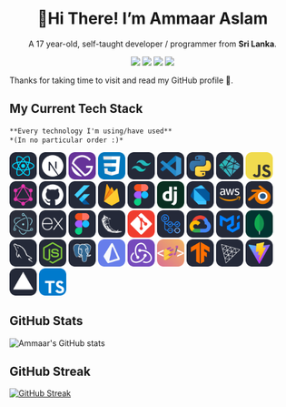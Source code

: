 <h1 align="center">👋Hi There! I’m Ammaar Aslam</h1>
<p align="center">
  A 17 year-old, self-taught developer / programmer from <strong>Sri Lanka</strong>.
</p>
<p align="center">
<a href="https://hashnode.com/@ammaaraslam/joinme" target="_blank"><img src="https://img.shields.io/badge/Hashnode-2962FF?style=for-the-badge&logo=hashnode&logoColor=white"></a>
<a href="https://twitter.com/itsammaar_7" target="_blank"><img src="https://img.shields.io/badge/Twitter-%231DA1F2.svg?style=for-the-badge&logo=Twitter&logoColor=white"></a>
<a href="https://github.com/ammaaraslam" target="_blank"><img src="https://img.shields.io/badge/github-%23121011.svg?style=for-the-badge&logo=github&logoColor=white"></a>
<a href="https://www.buymeacoffee.com/ammaaraslam" target="_blank"><img src="https://img.shields.io/badge/Buy%20Me%20a%20Coffee-ffdd00?style=for-the-badge&logo=buy-me-a-coffee&logoColor=black"></a>
</p>
Thanks for taking time to visit and read my GitHub profile 💙.

## My Current Tech Stack
```
**Every technology I'm using/have used**
*(In no particular order :)*
```

<img src="https://github.com/tandpfun/skill-icons/blob/main/icons/React-Dark.svg" width="48">  <img src="https://github.com/tandpfun/skill-icons/blob/main/icons/NextJS-Dark.svg" width="48">
<img src="https://github.com/tandpfun/skill-icons/blob/main/icons/Gatsby.svg" width="48">  <img src="https://github.com/tandpfun/skill-icons/blob/main/icons/CSS.svg" width="48">
<img src="https://github.com/tandpfun/skill-icons/blob/main/icons/TailwindCSS-Dark.svg" width="48">  <img src="https://github.com/tandpfun/skill-icons/blob/main/icons/VSCode-Dark.svg" width="48">  <img src="https://github.com/tandpfun/skill-icons/blob/main/icons/Python-Dark.svg" width="48">   <img src="https://github.com/tandpfun/skill-icons/blob/main/icons/Netlify-Dark.svg" width="48">   <img src="https://github.com/tandpfun/skill-icons/blob/main/icons/JavaScript.svg" width="48">   <img src="https://github.com/tandpfun/skill-icons/blob/main/icons/GraphQL-Dark.svg" width="48">   <img src="https://github.com/tandpfun/skill-icons/blob/main/icons/Github-Dark.svg" width="48">   <img src="https://github.com/tandpfun/skill-icons/blob/main/icons/Flutter-Dark.svg" width="48">   <img src="https://github.com/tandpfun/skill-icons/blob/main/icons/Firebase-Dark.svg" width="48">  <img src="https://github.com/tandpfun/skill-icons/blob/main/icons/Figma-Dark.svg" width="48">  <img src="https://github.com/tandpfun/skill-icons/blob/main/icons/Django.svg" width="48">  <img src="https://github.com/tandpfun/skill-icons/blob/main/icons/Dart-Dark.svg" width="48"> <img src="https://github.com/tandpfun/skill-icons/raw/main/icons/AWS-Dark.svg" width="48"> <img src="https://github.com/tandpfun/skill-icons/raw/main/icons/Blender-Dark.svg" width="48"> <img src="https://github.com/tandpfun/skill-icons/raw/main/icons/Electron.svg" width="48"> <img src="https://github.com/tandpfun/skill-icons/raw/main/icons/ExpressJS-Dark.svg" width="48">  <img src="https://github.com/tandpfun/skill-icons/raw/main/icons/Figma-Dark.svg" width="48"> <img src="https://github.com/tandpfun/skill-icons/raw/main/icons/Flask-Dark.svg" width="48"> <img src="https://github.com/tandpfun/skill-icons/raw/main/icons/Git.svg" width="48"> <img src="https://github.com/tandpfun/skill-icons/raw/main/icons/GithubActions-Dark.svg" width="48"> <img src="https://github.com/tandpfun/skill-icons/raw/main/icons/GCP-Dark.svg" width="48"> <img src="https://github.com/tandpfun/skill-icons/raw/main/icons/MaterialUI-Dark.svg" width="48"> <img src="https://github.com/tandpfun/skill-icons/raw/main/icons/MongoDB.svg" width="48"> <img src="https://github.com/tandpfun/skill-icons/raw/main/icons/MySQL-Dark.svg" width="48"> <img src="https://github.com/tandpfun/skill-icons/raw/main/icons/NodeJS-Dark.svg" width="48"> <img src="https://github.com/tandpfun/skill-icons/raw/main/icons/PostgreSQL-Dark.svg" width="48"> <img src="https://github.com/tandpfun/skill-icons/raw/main/icons/Prisma.svg" width="48"> <img src="https://github.com/tandpfun/skill-icons/raw/main/icons/Redux.svg" width="48"> <img src="https://github.com/tandpfun/skill-icons/raw/main/icons/StyledComponents.svg" width="48"> <img src="https://github.com/tandpfun/skill-icons/raw/main/icons/TensorFlow-Dark.svg" width="48"> <img src="https://github.com/tandpfun/skill-icons/raw/main/icons/ThreeJS-Dark.svg" width="48"> <img src="https://github.com/tandpfun/skill-icons/raw/main/icons/Vite-Dark.svg" width="48"> <img src="https://github.com/tandpfun/skill-icons/raw/main/icons/Vercel-Dark.svg" width="48"> <img src="https://github.com/tandpfun/skill-icons/raw/main/icons/TypeScript.svg" width="48">
 
## GitHub Stats

![Ammaar's GitHub stats](https://github-readme-stats.vercel.app/api?username=ammaaraslam&show_icons=true&theme=algolia)

## GitHub Streak
[![GitHub Streak](https://github-readme-streak-stats.herokuapp.com?user=ammaaraslam&theme=blueberry&hide_border=true)](https://git.io/streak-stats)
<!---
ammaaraslam/ammaaraslam is a ✨ special ✨ repository because its `README.md` (this file) appears on your GitHub profile.
You can click the Preview link to take a look at your changes.
--->
